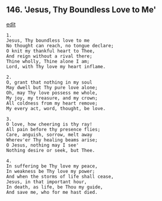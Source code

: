 
## 146.  'Jesus, Thy Boundless Love to Me'
[edit](https://docs.google.com/document/d/195CkWF-4YBy7QXz_vffh8JsfdlqirpDf/edit?mode=html)




    1.
    Jesus, Thy boundless love to me 
    No thought can reach, no tongue declare; 
    O knit my thankful heart to Thee, 
    And reign without a rival there; 
    Thine wholly, Thine alone I am; 
    Lord, with Thy love my heart inflame. 

    2.
    O, grant that nothing in my soul 
    May dwell but Thy pure love alone; 
    Oh, may Thy love possess me whole, 
    My joy, my treasure, and my crown; 
    All coldness from my heart remove; 
    My every act, word, thought, be love. 

    3.
    O love, how cheering is thy ray! 
    All pain before thy presence flies; 
    Care, anguish, sorrow, melt away 
    Wherev'er Thy healing beams arise; 
    O Jesus, nothing may I see' 
    Nothing desire or seek, but Thee. 

    4.
    In suffering be Thy love my peace, 
    In weakness be Thy love my power; 
    And when the storms of life shall cease, 
    Jesus, in that important hour, 
    In death, as life, be Thou my guide, 
    And save me, who for me hast died.
